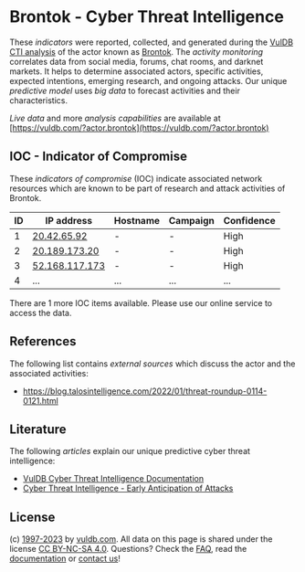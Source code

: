 # Brontok - Cyber Threat Intelligence

These _indicators_ were reported, collected, and generated during the [VulDB CTI analysis](https://vuldb.com/?kb.cti) of the actor known as [Brontok](https://vuldb.com/?actor.brontok). The _activity monitoring_ correlates data from social media, forums, chat rooms, and darknet markets. It helps to determine associated actors, specific activities, expected intentions, emerging research, and ongoing attacks. Our unique _predictive model_ uses _big data_ to forecast activities and their characteristics.

_Live data_ and more _analysis capabilities_ are available at [https://vuldb.com/?actor.brontok](https://vuldb.com/?actor.brontok)

## IOC - Indicator of Compromise

These _indicators of compromise_ (IOC) indicate associated network resources which are known to be part of research and attack activities of Brontok.

ID | IP address | Hostname | Campaign | Confidence
-- | ---------- | -------- | -------- | ----------
1 | [20.42.65.92](https://vuldb.com/?ip.20.42.65.92) | - | - | High
2 | [20.189.173.20](https://vuldb.com/?ip.20.189.173.20) | - | - | High
3 | [52.168.117.173](https://vuldb.com/?ip.52.168.117.173) | - | - | High
4 | ... | ... | ... | ...

There are 1 more IOC items available. Please use our online service to access the data.

## References

The following list contains _external sources_ which discuss the actor and the associated activities:

* https://blog.talosintelligence.com/2022/01/threat-roundup-0114-0121.html

## Literature

The following _articles_ explain our unique predictive cyber threat intelligence:

* [VulDB Cyber Threat Intelligence Documentation](https://vuldb.com/?kb.cti)
* [Cyber Threat Intelligence - Early Anticipation of Attacks](https://www.scip.ch/en/?labs.20201022)

## License

(c) [1997-2023](https://vuldb.com/?kb.changelog) by [vuldb.com](https://vuldb.com/?kb.about). All data on this page is shared under the license [CC BY-NC-SA 4.0](https://creativecommons.org/licenses/by-nc-sa/4.0/). Questions? Check the [FAQ](https://vuldb.com/?kb.faq), read the [documentation](https://vuldb.com/?kb) or [contact us](https://vuldb.com/?contact)!
